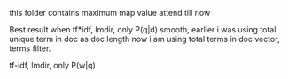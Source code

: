 this folder contains maximum map value attend till now 

Best result when tf*idf, lmdir, only P(q|d) smooth, earlier i was using total unique term in doc as doc length now i am using total terms in doc vector, terms filter.




tf-idf, lmdir, only P(w|q)

